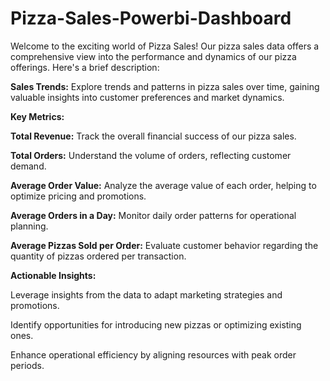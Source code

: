 # Pizza-Sales-Powerbi-Dashboard
Welcome to the exciting world of Pizza Sales! Our pizza sales data offers a comprehensive view into the performance and dynamics of our pizza offerings. Here's a brief description:

**Sales Trends:** 
Explore trends and patterns in pizza sales over time, gaining valuable insights into customer preferences and market dynamics.

**Key Metrics:**

**Total Revenue:** 
Track the overall financial success of our pizza sales.

**Total Orders:** 
Understand the volume of orders, reflecting customer demand.

**Average Order Value:** 
Analyze the average value of each order, helping to optimize pricing and promotions.

**Average Orders in a Day:** 
Monitor daily order patterns for operational planning.

**Average Pizzas Sold per Order:** 
Evaluate customer behavior regarding the quantity of pizzas ordered per transaction.

**Actionable Insights:**

Leverage insights from the data to adapt marketing strategies and promotions.

Identify opportunities for introducing new pizzas or optimizing existing ones.

Enhance operational efficiency by aligning resources with peak order periods.
